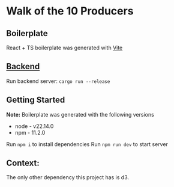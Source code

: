 # Walk of the 10 Producers

## Boilerplate
React + TS boilerplate was generated with [Vite](https://vite.dev/)

## [Backend](https://github.com/6xzo/challenge-backend)
Run backend server: `cargo run --release`

## Getting Started
**Note:**
Boilerplate was generated with the following versions
* node - v22.14.0
* npm - 11.2.0

Run `npm i` to install dependencies
Run `npm run dev` to start server

## Context:
The only other dependency this project has is d3.